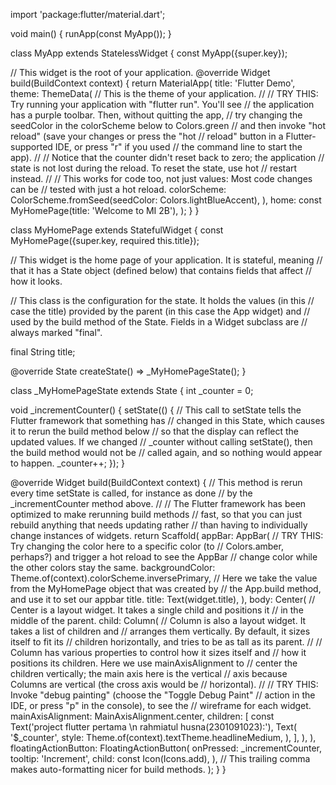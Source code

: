import 'package:flutter/material.dart';

void main() {
runApp(const MyApp());
}

class MyApp extends StatelessWidget {
const MyApp({super.key});

// This widget is the root of your application.
@override
Widget build(BuildContext context) {
return MaterialApp(
title: 'Flutter Demo',
theme: ThemeData(
// This is the theme of your application.
//
// TRY THIS: Try running your application with "flutter run". You'll see
// the application has a purple toolbar. Then, without quitting the app,
// try changing the seedColor in the colorScheme below to Colors.green
// and then invoke "hot reload" (save your changes or press the "hot
// reload" button in a Flutter-supported IDE, or press "r" if you used
// the command line to start the app).
//
// Notice that the counter didn't reset back to zero; the application
// state is not lost during the reload. To reset the state, use hot
// restart instead.
//
// This works for code too, not just values: Most code changes can be
// tested with just a hot reload.
colorScheme: ColorScheme.fromSeed(seedColor: Colors.lightBlueAccent),
),
home: const MyHomePage(title: 'Welcome to MI 2B'),
);
}
}

class MyHomePage extends StatefulWidget {
const MyHomePage({super.key, required this.title});

// This widget is the home page of your application. It is stateful, meaning
// that it has a State object (defined below) that contains fields that affect
// how it looks.

// This class is the configuration for the state. It holds the values (in this
// case the title) provided by the parent (in this case the App widget) and
// used by the build method of the State. Fields in a Widget subclass are
// always marked "final".

final String title;

@override
State<MyHomePage> createState() => _MyHomePageState();
}

class _MyHomePageState extends State<MyHomePage> {
int _counter = 0;

void _incrementCounter() {
setState(() {
// This call to setState tells the Flutter framework that something has
// changed in this State, which causes it to rerun the build method below
// so that the display can reflect the updated values. If we changed
// _counter without calling setState(), then the build method would not be
// called again, and so nothing would appear to happen.
_counter++;
});
}

@override
Widget build(BuildContext context) {
// This method is rerun every time setState is called, for instance as done
// by the _incrementCounter method above.
//
// The Flutter framework has been optimized to make rerunning build methods
// fast, so that you can just rebuild anything that needs updating rather
// than having to individually change instances of widgets.
return Scaffold(
appBar: AppBar(
// TRY THIS: Try changing the color here to a specific color (to
// Colors.amber, perhaps?) and trigger a hot reload to see the AppBar
// change color while the other colors stay the same.
backgroundColor: Theme.of(context).colorScheme.inversePrimary,
// Here we take the value from the MyHomePage object that was created by
// the App.build method, and use it to set our appbar title.
title: Text(widget.title),
),
body: Center(
// Center is a layout widget. It takes a single child and positions it
// in the middle of the parent.
child: Column(
// Column is also a layout widget. It takes a list of children and
// arranges them vertically. By default, it sizes itself to fit its
// children horizontally, and tries to be as tall as its parent.
//
// Column has various properties to control how it sizes itself and
// how it positions its children. Here we use mainAxisAlignment to
// center the children vertically; the main axis here is the vertical
// axis because Columns are vertical (the cross axis would be
// horizontal).
//
// TRY THIS: Invoke "debug painting" (choose the "Toggle Debug Paint"
// action in the IDE, or press "p" in the console), to see the
// wireframe for each widget.
mainAxisAlignment: MainAxisAlignment.center,
children: <Widget>[
const Text('project flutter pertama \n rahmiatul husna(2301091023):'),
Text(
'$_counter',
style: Theme.of(context).textTheme.headlineMedium,
),
],
),
),
floatingActionButton: FloatingActionButton(
onPressed: _incrementCounter,
tooltip: 'Increment',
child: const Icon(Icons.add),
), // This trailing comma makes auto-formatting nicer for build methods.
);
}
}
